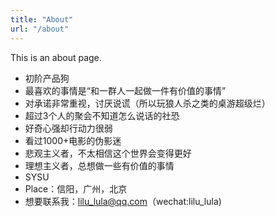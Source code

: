 ```yaml
---
title: "About"
url: "/about"
---
```


This is an about page.

- 初阶产品狗
- 最喜欢的事情是“和一群人一起做一件有价值的事情”
- 对承诺非常重视，讨厌说谎（所以玩狼人杀之类的桌游超级烂）
- 超过3个人的聚会不知道怎么说话的社恐
- 好奇心强却行动力很弱
- 看过1000+电影的伪影迷
- 悲观主义者，不太相信这个世界会变得更好
- 理想主义者，总想做一些有价值的事情
- SYSU
- Place：信阳，广州，北京
- 想要联系我：lilu_lula@qq.com（wechat:lilu_lula)
